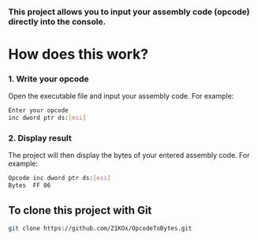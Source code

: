 ### This project allows you to input your assembly code (opcode) directly into the console.

# How does this work?

### 1. Write your opcode
Open the executable file and input your assembly code. For example:
```bash
Enter your opcode
inc dword ptr ds:[esi]
```

### 2. Display result
The project will then display the bytes of your entered assembly code. For example:
```bash
Opcode inc dword ptr ds:[esi]
Bytes  FF 06
```

## To clone this project with Git
```bash
git clone https://github.com/Z1KOx/OpcodeToBytes.git
```

